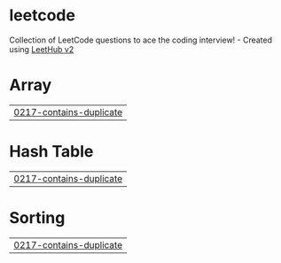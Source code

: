 # leetcode
Collection of LeetCode questions to ace the coding interview! - Created using [LeetHub v2](https://github.com/arunbhardwaj/LeetHub-2.0)


# Array
|  |
| ------- |
| [0217-contains-duplicate](https://github.com/DebPaine/leetcode/tree/master/0217-contains-duplicate) |
# Hash Table
|  |
| ------- |
| [0217-contains-duplicate](https://github.com/DebPaine/leetcode/tree/master/0217-contains-duplicate) |
# Sorting
|  |
| ------- |
| [0217-contains-duplicate](https://github.com/DebPaine/leetcode/tree/master/0217-contains-duplicate) |
